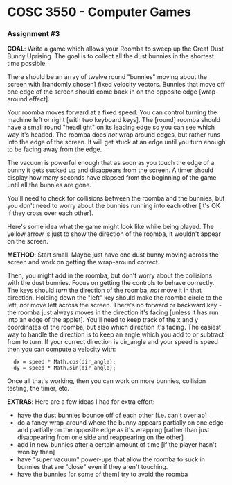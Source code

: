 # COSC 3550 - Computer Games
### Assignment #3

**GOAL**: Write a game which allows your Roomba to sweep up the Great Dust Bunny Uprising. The goal is to collect all the dust bunnies in the shortest time possible.

[](http://www.mscs.mu.edu/~mikes/cosc3550/GDBU-pic.png)

There should be an array of twelve round "bunnies" moving about the screen with [randomly chosen] fixed velocity vectors. Bunnies that move off one edge of the screen should come back in on the opposite edge [wrap-around effect].

Your roomba moves forward at a fixed speed. You can control turning the machine left or right [with two keyboard keys]. The [round] roomba should have a small round "headlight" on its leading edge so you can see which way it's headed. The roomba does *not* wrap around edges, but rather runs into the edge of the screen. It will get stuck at an edge until you turn enough to be facing away from the edge.

The vacuum is powerful enough that as soon as you touch the edge of a bunny it gets sucked up and disappears from the screen. A timer should display how many seconds have elapsed from the beginning of the game until all the bunnies are gone.

You'll need to check for collisions between the roomba and the bunnies, but you don't need to worry about the bunnies running into each other [it's OK if they cross over each other].

Here's some idea what the game might look like while being played. The yellow arrow is just to show the direction of the roomba, it wouldn't appear on the screen.


**METHOD**: Start small. Maybe just have one dust bunny moving across the screen and work on getting the wrap-around correct.

Then, you might add in the roomba, but don't worry about the collisions with the dust bunnies. Focus on getting the controls to behave correctly. The keys should *turn* the direction of the roomba, *not* move it in that direction. Holding down the "left" key should make the roomba circle to the left, *not* move left across the screen. There's no forward or backward key - the roomba just always moves in the direction it's facing [unless it has run into an edge of the applet]. You'll need to keep track of the x and y coordinates of the roomba, but also which direction it's facing. The easiest way to handle the direction is to keep an angle which you add to or subtract from to turn. If your currect direction is dir_angle and your speed is speed then you can compute a velocity with:
```
  dx = speed * Math.cos(dir_angle);
  dy = speed * Math.sin(dir_angle);
  ```
Once all that's working, then you can work on more bunnies, collision testing, the timer, etc.

**EXTRAS**: Here are a few ideas I had for extra effort:

* have the dust bunnies bounce off of each other [i.e. can't overlap]
* do a fancy wrap-around where the bunny appears partially on one edge and partially on the opposite edge as it's wrapping [rather than just disappearing from one side and reappearing on the other]
* add in new bunnies after a certain amount of time [if the player hasn't won by then]
* have "super vacuum" power-ups that allow the roomba to suck in bunnies that are "close" even if they aren't touching.
* have the bunnies [or some of them] try to avoid the roomba